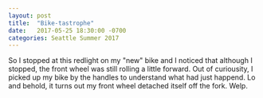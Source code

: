 ```yaml
---
layout: post
title:  "Bike-tastrophe"
date:   2017-05-25 18:30:00 -0700
categories: Seattle Summer 2017
---
```


So I stopped at this redlight on my "new" bike and I noticed that although I
stopped, the front wheel was still rolling a little forward. Out of curiousity,
I picked up my bike by the handles to understand what had just happend. 
Lo and behold, it turns out my front wheel detached itself off the fork. Welp.

